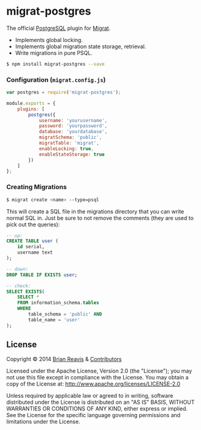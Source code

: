 # migrat-postgres

The official [PostgreSQL](http://www.postgresql.org/) plugin for [Migrat](https://github.com/naturalatlas/migrat).

- Implements global locking.
- Implements global migration state storage, retrieval. 
- Write migrations in pure PSQL.

```sh
$ npm install migrat-postgres --save
```

### Configuration (`migrat.config.js`)

```js
var postgres = require('migrat-postgres');

module.exports = {
    plugins: [
        postgres({
            username: 'yourusername',
            password: 'yourpassword',
            database: 'yourdatabase',
            migratSchema: 'public',
            migratTable: 'migrat',
            enableLocking: true,
            enableStateStorage: true
        })
    ]
};
```

### Creating Migrations

```sh
$ migrat create <name> --type=psql
```

This will create a SQL file in the migrations directory that you can write normal SQL in. Just be sure to not remove the comments (they are used to pick out the queries):

```sql
-- up:
CREATE TABLE user (
    id serial,
    username text
);

-- down:
DROP TABLE IF EXISTS user;

-- check:
SELECT EXISTS(
    SELECT * 
    FROM information_schema.tables 
    WHERE 
        table_schema = 'public' AND 
        table_name = 'user'
);
```

## License

Copyright &copy; 2014 [Brian Reavis](https://github.com/brianreavis) & [Contributors](https://github.com/naturalatlas/migrat-postgres/graphs/contributors)

Licensed under the Apache License, Version 2.0 (the "License"); you may not use this file except in compliance with the License. You may obtain a copy of the License at: http://www.apache.org/licenses/LICENSE-2.0

Unless required by applicable law or agreed to in writing, software distributed under the License is distributed on an "AS IS" BASIS, WITHOUT WARRANTIES OR CONDITIONS OF ANY KIND, either express or implied. See the License for the specific language governing permissions and limitations under the License.
